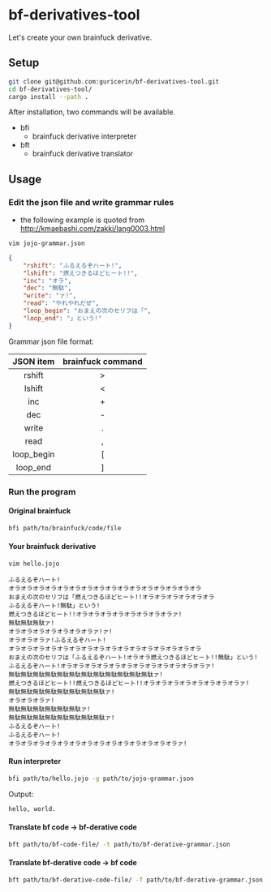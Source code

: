 # bf-derivatives-tool

Let's create your own brainfuck derivative.

## Setup

```bash
git clone git@github.com:guricerin/bf-derivatives-tool.git
cd bf-derivatives-tool/
cargo install --path .
```

After installation, two commands will be available.

* bfi
  - brainfuck derivative interpreter
* bft
  - brainfuck derivative translator

## Usage

### Edit the json file and write grammar rules

* the following example is quoted from http://kmaebashi.com/zakki/lang0003.html

```bash
vim jojo-grammar.json
```

```json
{
    "rshift": "ふるえるぞハート!",
    "lshift": "燃えつきるほどヒート!!",
    "inc": "オラ",
    "dec": "無駄",
    "write": "ァ!",
    "read": "やれやれだぜ",
    "loop_begin": "おまえの次のセリフは「",
    "loop_end": "」という!"
}
```

Grammar json file format: 

| JSON item  | brainfuck command |
| :--------: | :---------------: |
|   rshift   |         >         |
|   lshift   |         <         |
|    inc     |         +         |
|    dec     |         -         |
|   write    |         .         |
|    read    |         ,         |
| loop_begin |         [         |
|  loop_end  |         ]         |

### Run the program

#### Original brainfuck

```bash
bfi path/to/brainfuck/code/file
```

#### Your brainfuck derivative

```bash
vim hello.jojo
```

```
ふるえるぞハート!
オラオラオラオラオラオラオラオラオラオラオラオラオラオラオラオラ
おまえの次のセリフは「燃えつきるほどヒート!!オラオラオラオラオラオラ
ふるえるぞハート!無駄」という!
燃えつきるほどヒート!!オラオラオラオラオラオラオラオラァ!
無駄無駄無駄ァ!
オラオラオラオラオラオラオラァ!ァ!
オラオラオラァ!ふるえるぞハート!
オラオラオラオラオラオラオラオラオラオラオラオラオラオラオラオラ
おまえの次のセリフは「ふるえるぞハート!オラオラ燃えつきるほどヒート!!無駄」という!
ふるえるぞハート!オラオラオラオラオラオラオラオラオラオラオラオラァ!
無駄無駄無駄無駄無駄無駄無駄無駄無駄無駄無駄無駄ァ!
燃えつきるほどヒート!!燃えつきるほどヒート!!オラオラオラオラオラオラオラオラァ!
無駄無駄無駄無駄無駄無駄無駄無駄ァ!
オラオラオラァ!
無駄無駄無駄無駄無駄無駄ァ!
無駄無駄無駄無駄無駄無駄無駄無駄ァ!
ふるえるぞハート!
ふるえるぞハート!
オラオラオラオラオラオラオラオラオラオラオラオラオラオラァ!
```

#### Run interpreter

```bash
bfi path/to/hello.jojo -g path/to/jojo-grammar.json
```

Output:

```bash
hello, world.
```

#### Translate bf code -> bf-derative code

```bash
bft path/to/bf-code-file/ -t path/to/bf-derative-grammar.json
```

#### Translate bf-derative code -> bf code

```bash
bft path/to/bf-derative-code-file/ -f path/to/bf-derative-grammar.json
```
